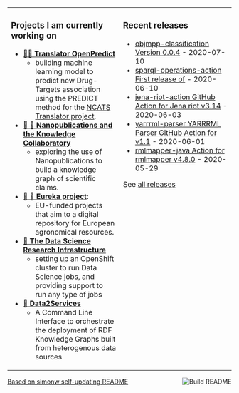 <table><tr><td valign="top" width="50%">

### Projects I am currently working on
* [**🔮🐍 Translator OpenPredict**](https://maastrichtu-ids.github.io/translator-openpredict/)    
  * building machine learning model to predict new Drug-Targets association using the PREDICT method for the [NCATS Translator project](https://ncats.nih.gov/translator).
* [**🔬 📢 Nanopublications and the Knowledge Collaboratory**](http://nanopub.org/wordpress/)
  * exploring the use of Nanopublications to build a knowledge graph of scientific claims.
* [**🚜 🌾 Eureka project**](https://h2020eureka.eu/about): 
  * EU-funded projects that aim to a digital repository for European agronomical resources.
* **[🔭 The Data Science Research Infrastructure](https://maastrichtu-ids.github.io/dsri-documentation/)**
  * setting up an OpenShift cluster to run Data Science jobs, and providing support to run any type of jobs
* **[🐳 Data2Services](https://d2s.semanticscience.org)**
  * A Command Line Interface to orchestrate the deployment of RDF Knowledge Graphs built from heterogenous data sources

</td><td valign="top" width="50%">

### Recent releases
<!-- recent_releases starts -->
* [objmpp-classification Version 0.0.4](https://github.com/JEmonet67/objmpp-classification/releases/tag/0.0.4) - 2020-07-10
* [sparql-operations-action First release of](https://github.com/vemonet/sparql-operations-action/releases/tag/v1) - 2020-06-10
* [jena-riot-action GitHub Action for Jena riot v3.14](https://github.com/vemonet/jena-riot-action/releases/tag/v3.14) - 2020-06-03
* [yarrrml-parser YARRRML Parser GitHub Action for v1.1](https://github.com/vemonet/yarrrml-parser/releases/tag/v1.1) - 2020-06-01
* [rmlmapper-java Action for rmlmapper v4.8.0](https://github.com/vemonet/rmlmapper-java/releases/tag/v4.8) - 2020-05-29
<!-- recent_releases ends -->
See [all releases](https://github.com/vemonet/vemonet/blob/master/releases.md)

</td></tr></table>

<a href="https://github.com/vemonet/vemonet/actions"><img src="https://github.com/vemonet/vemonet/workflows/Build%20README/badge.svg" align="right" alt="Build README"></a> <a href="https://simonwillison.net/2020/Jul/10/self-updating-profile-readme/">Based on simonw self-updating README</a>


<!--
![My github stats](https://github-readme-stats.vercel.app/api?username=vemonet&show_icons=true)
Create table:
<table><tr><td valign="top">
1st column
</td><td valign="top">
2nd column
</td></tr></table>

**vemonet/vemonet** is a ✨ _special_ ✨ repository because its `README.md` (this file) appears on your GitHub profile.

Here are some ideas to get you started:

- 🔭 I’m currently working on ...
- 🌱 I’m currently learning ...
- 👯 I’m looking to collaborate on ...
- 🤔 I’m looking for help with ...
- 💬 Ask me about ...
- 📫 How to reach me: ...
- 😄 Pronouns: ...
- ⚡ Fun fact: ...
-->
